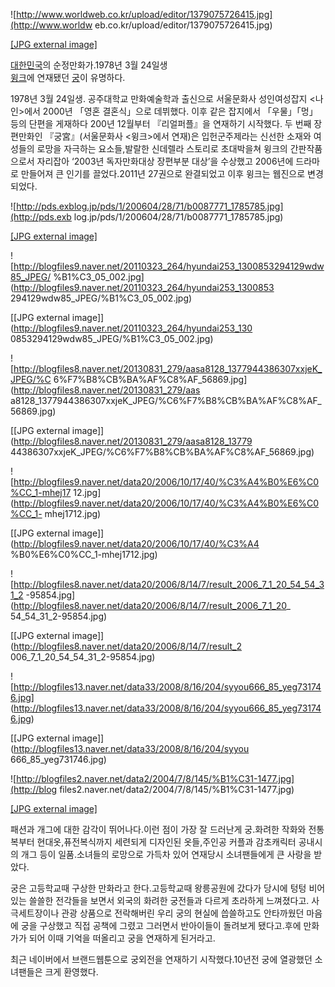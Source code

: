 ![http://www.worldweb.co.kr/upload/editor/1379075726415.jpg](http://www.worldw
eb.co.kr/upload/editor/1379075726415.jpg)

[[JPG external
image]](http://www.worldweb.co.kr/upload/editor/1379075726415.jpg)

  
[대한민국](%EB%8C%80%ED%95%9C%EB%AF%BC%EA%B5%AD.md)의 순정만화가.1978년 3월 24일생  
[윙크](%EC%9C%99%ED%81%AC.md)에 연재됐던 [궁](%EA%B6%81.md)이 유명하다.

1978년 3월 24일생. 공주대학교 만화예술학과 출신으로 서울문화사 성인여성잡지 <나인>에서 2000년 「영혼 결혼식」으로 데뷔했다. 이후
같은 잡지에서 「우물」「멍」등의 단편을 게재하다 200년 12월부터 『리얼퍼플』을 연재하기 시작했다. 두 번째 장편만화인 『궁宮』(서울문화사
<윙크>에서 연재)은 입헌군주제라는 신선한 소재와 여성들의 로망을 자극하는 요소들,발랄한 신데렐라 스토리로 초대박을쳐 윙크의 간판작품으로서
자리잡아 ‘2003년 독자만화대상 장편부분 대상’을 수상했고 2006년에 드라마로 만들어져 큰 인기를 끌었다.2011년 27권으로 완결되었고
이후 윙크는 웹진으로 변경되었다.

![http://pds.exblog.jp/pds/1/200604/28/71/b0087771_1785785.jpg](http://pds.exb
log.jp/pds/1/200604/28/71/b0087771_1785785.jpg)

[[JPG external
image]](http://pds.exblog.jp/pds/1/200604/28/71/b0087771_1785785.jpg)

  

![http://blogfiles9.naver.net/20110323_264/hyundai253_1300853294129wdw85_JPEG/
%B1%C3_05_002.jpg](http://blogfiles9.naver.net/20110323_264/hyundai253_1300853
294129wdw85_JPEG/%B1%C3_05_002.jpg)

[[JPG external image]](http://blogfiles9.naver.net/20110323_264/hyundai253_130
0853294129wdw85_JPEG/%B1%C3_05_002.jpg)

  

![http://blogfiles8.naver.net/20130831_279/aasa8128_1377944386307xxjeK_JPEG/%C
6%F7%B8%CB%BA%AF%C8%AF_56869.jpg](http://blogfiles8.naver.net/20130831_279/aas
a8128_1377944386307xxjeK_JPEG/%C6%F7%B8%CB%BA%AF%C8%AF_56869.jpg)

[[JPG external image]](http://blogfiles8.naver.net/20130831_279/aasa8128_13779
44386307xxjeK_JPEG/%C6%F7%B8%CB%BA%AF%C8%AF_56869.jpg)

  

![http://blogfiles9.naver.net/data20/2006/10/17/40/%C3%A4%B0%E6%C0%CC_1-mhej17
12.jpg](http://blogfiles9.naver.net/data20/2006/10/17/40/%C3%A4%B0%E6%C0%CC_1-
mhej1712.jpg)

[[JPG external image]](http://blogfiles9.naver.net/data20/2006/10/17/40/%C3%A4
%B0%E6%C0%CC_1-mhej1712.jpg)

  

![http://blogfiles8.naver.net/data20/2006/8/14/7/result_2006_7_1_20_54_54_31_2
-95854.jpg](http://blogfiles8.naver.net/data20/2006/8/14/7/result_2006_7_1_20_
54_54_31_2-95854.jpg)

[[JPG external image]](http://blogfiles8.naver.net/data20/2006/8/14/7/result_2
006_7_1_20_54_54_31_2-95854.jpg)

  

![http://blogfiles13.naver.net/data33/2008/8/16/204/syyou666_85_yeg731746.jpg]
(http://blogfiles13.naver.net/data33/2008/8/16/204/syyou666_85_yeg731746.jpg)

[[JPG external image]](http://blogfiles13.naver.net/data33/2008/8/16/204/syyou
666_85_yeg731746.jpg)

  

![http://blogfiles2.naver.net/data2/2004/7/8/145/%B1%C31-1477.jpg](http://blog
files2.naver.net/data2/2004/7/8/145/%B1%C31-1477.jpg)

[[JPG external
image]](http://blogfiles2.naver.net/data2/2004/7/8/145/%B1%C31-1477.jpg)

  
패션과 개그에 대한 감각이 뛰어나다.이런 점이 가장 잘 드러난게 궁.화려한 작화와 전통복부터 현대옷,퓨전복식까지 세련되게 디자인된
옷들,주인공 커플과 감초캐릭터 공내시의 개그 등이 일품.소녀들의 로망으로 가득차 있어 연재당시 소녀팬들에게 큰 사랑을 받았다.

궁은 고등학교때 구상한 만화라고 한다.고등학교때 왕릉공원에 갔다가 당시에 텅텅 비어있는 쓸쓸한 전각들을 보면서 외국의 화려한 궁전들과 다르게
초라하게 느껴졌다고. 사극세트장이나 관광 상품으로 전락해버린 우리 궁의 현실에 씁쓸하고도 안타까웠던 마음에 궁을 구상했고 직접 공책에 그렸고
그러면서 반아이들이 돌려보게 됐다고.후에 만화가가 되어 이때 기억을 떠올리고 궁을 연재하게 된거라고.

최근 네이버에서 브랜드웹툰으로 궁외전을 연재하기 시작했다.10년전 궁에 열광했던 소녀팬들은 크게 환영했다.

